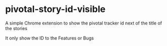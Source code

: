 # pivotal-story-id-visible
A simple Chrome extension to show the pivotal tracker id next of the title of the stories

It only show the ID to the Features or Bugs
